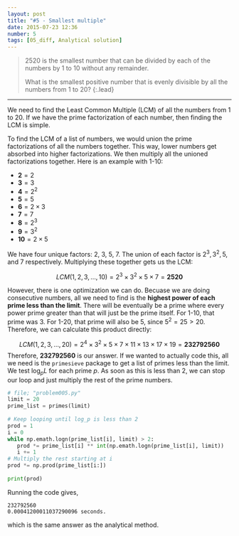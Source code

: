 ```yaml
---
layout: post
title: "#5 - Smallest multiple"
date: 2015-07-23 12:36
number: 5
tags: [05_diff, Analytical solution]
---
```

> 2520 is the smallest number that can be divided by each of the numbers by 1 to 10 without any remainder.
> 
> What is the smallest positive number that is evenly divisible by all the numbers from 1 to 20?
{:.lead}
* * *

We need to find the Least Common Multiple (LCM) of all the numbers from 1 to 20. If we have the prime factorization of each number, then finding the LCM is simple.

To find the LCM of a list of numbers, we would union the prime factorizations of all the numbers together. This way, lower numbers get absorbed into higher factorizations. We then multiply all the unioned factorizations together. Here is an example with 1-10:

* $\mathbf{2} = 2$
* $\mathbf{3} = 3$
* $\mathbf{4} = 2^2$
* $\mathbf{5} = 5$
* $\mathbf{6} = 2\times3$
* $\mathbf{7} = 7$
* $\mathbf{8} = 2^3$
* $\mathbf{9} = 3^2$
* $\mathbf{10} = 2\times5$

We have four unique factors: 2, 3, 5, 7. The union of each factor is $2^3, 3^2, 5$, and $7$ respectively. Multiplying these together gets us the LCM:

$$
LCM(1, 2, 3, \dots, 10) = 2^3\times 3^2\times 5\times 7 = \mathbf{2520}
$$

However, there is one optimization we can do. Becuase we are doing consecutive numbers, all we need to find is the **highest power of each prime less than the limit**. There will be eventually be a prime where every power prime greater than that will just be the prime itself. For 1-10, that prime was 3. For 1-20, that prime will also be 5, since $5^2=25>20$. Therefore, we can calculate this product directly:

$$
LCM(1,2,3,\dots,20) = 2^4\times 3^2\times 5\times 7\times 11\times 13\times 17\times 19 = \mathbf{232792560}
$$
Therefore, **232792560** is our answer. If we wanted to actually code this, all we need is the `primesieve` package to get a list of primes less than the limit. We test $\log_p L$ for each prime $p$. As soon as this is less than 2, we can stop our loop and just multiply the rest of the prime numbers.

```python
# file; "problem005.py"
limit = 20  
prime_list = primes(limit)  
  
# Keep looping until log_p is less than 2  
prod = 1  
i = 0  
while np.emath.logn(prime_list[i], limit) > 2:  
   prod *= prime_list[i] ** int(np.emath.logn(prime_list[i], limit))  
   i += 1  
# Multiply the rest starting at i  
prod *= np.prod(prime_list[i:])  
  
print(prod)
```
Running the code gives,

```
232792560
0.00041200011037290096 seconds.
```
which is the same answer as the analytical method.
